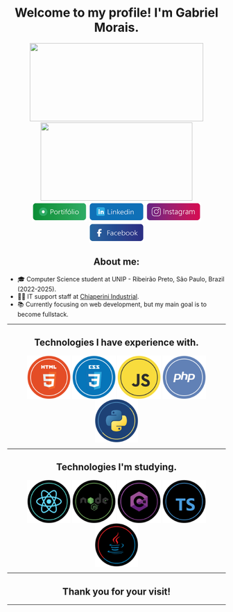  <div align="center"><h1> Welcome to my profile! I'm Gabriel Morais.</h1></div>

 <div align="center">
  <a href="https://github.com/GabrielMoraisDev">
   <img height="180em" width="400em" src="https://github-readme-stats.vercel.app/api?username=GabrielMoraisDev&show_icons=true&count_private=true&border_radius=10&bg_color=070d14&text_color=abd1ff&border_color=fff&title_color=5ca5ff&icon_color=5ca5ff&hide_border=true">
   <img height="180em" width="350em" src="https://github-readme-stats.vercel.app/api/top-langs/?username=GabrielMoraisDev&layout=compact&langs_count=16&border_radius=10&bg_color=070d14&text_color=bfddff&border_color=fff&title_color=5ca5ff&icon_color=5ca5ff&hide_border=true">
</div>

<div align="center"> 
  <a href="https://gabriel-morais-dev.netlify.app/" target="_blank"><img height="45" src="https://github.com/GabrielMoraisDev/GabrielMoraisDev/blob/main/img/portifolio.png"></a> 
  <a href="https://www.linkedin.com/in/gabriel-morais-a3ab91243/" target="_blank"><img height="45" src="https://github.com/GabrielMoraisDev/GabrielMoraisDev/blob/main/img/linkedin.png"></a> 
  <a href="https://www.instagram.com/biel_morais51/" target="_blank"><img height="45" src="https://github.com/GabrielMoraisDev/GabrielMoraisDev/blob/main/img/instagram.png"></a> 
 <a href="https://www.facebook.com/profile.php?id=100005731294669" target="_blank"><img height="45" src="https://github.com/GabrielMoraisDev/GabrielMoraisDev/blob/main/img/facebook.png"></a> 
</div>

<section>
    <h2 align="center">About me:</h2>
    <ul>
        <li>🎓 Computer Science student at UNIP - Ribeirão Preto, São Paulo, Brazil (2022-2025).</li>
        <li>👨‍💻 IT support staff at <a href="https://www.chiaperini.com.br">Chiaperini Industrial</a>.</li>
        <li>📚 Currently focusing on web development, but my main goal is to become fullstack.</li>
    </ul>
</section>

 <hr />

<section align="center" >
 <h2 align="center">Technologies I have experience with.</h2>
   <img align="center" alt="HTML" height="100" width="100" src="https://github.com/GabrielMoraisDev/GabrielMoraisDev/blob/main/img/html.png">
   <img align="center" alt="CSS" height="100" width="100" src="https://github.com/GabrielMoraisDev/GabrielMoraisDev/blob/main/img/css.png">
   <img align="center" alt="JavaScript" height="100" width="100" src="https://github.com/GabrielMoraisDev/GabrielMoraisDev/blob/main/img/js.png">
   <img align="center" alt="Php" height="100" width="100" src="https://github.com/GabrielMoraisDev/GabrielMoraisDev/blob/main/img/php.png">
   <img align="center" alt="Python" height="100" width="100" src="https://github.com/GabrielMoraisDev/GabrielMoraisDev/blob/main/img/python.png">
</section>
 <hr />
<section align="center" >
   <h2 align="center">Technologies I'm studying.</h2>
   <img align="center" alt="React" height="100" width="100" src="https://github.com/GabrielMoraisDev/GabrielMoraisDev/blob/main/img/react.png">
   <img align="center" alt="Node" height="100" width="100" src="https://github.com/GabrielMoraisDev/GabrielMoraisDev/blob/main/img/nodejs.png">
   <img align="center" alt="C#" height="100" width="100" src="https://github.com/GabrielMoraisDev/GabrielMoraisDev/blob/main/img/c%23.png">
   <img align="center" alt="TypeScript" height="100" width="100" src="https://github.com/GabrielMoraisDev/GabrielMoraisDev/blob/main/img/ts.png">
   <img align="center" alt="Java" height="100" width="100" src="https://github.com/GabrielMoraisDev/GabrielMoraisDev/blob/main/img/java.png">
  <div align="center"></div>
</section>



  <hr />
    <h2 align="center">Thank you for your visit!</h2>
  <hr />
    
